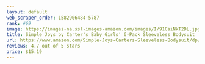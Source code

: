 ```yaml
---
layout: default 
﻿web_scraper_order: 1582906484-5787
rank: #69
image: https://images-na.ssl-images-amazon.com/images/I/91CaiNkT2DL.jpg
title: Simple Joys by Carter's Baby Girls' 6-Pack Sleeveless Bodysuit
url: https://www.amazon.com/Simple-Joys-Carters-Sleeveless-Bodysuit/dp/B073X33S27/ref=zg_mw_fashion_69?_encoding=UTF8&psc=1&refRID=AZBY6YMEBY865ZWC08K7
reviews: 4.7 out of 5 stars
price: $15.19 
---
```

